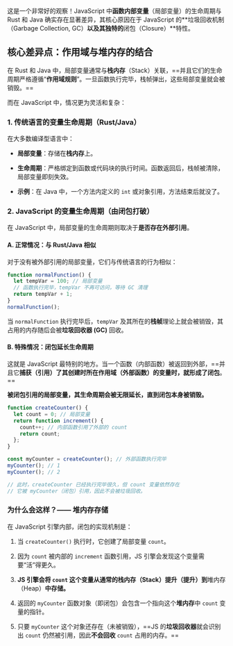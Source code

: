 这是一个非常好的观察！JavaScript 中**函数内部变量**（局部变量）的生命周期与 Rust 和 Java 确实存在显著差异，其核心原因在于 JavaScript 的**垃圾回收机制（Garbage Collection, GC）**以及其独特的**闭包（Closure）**特性。

## 核心差异点：作用域与堆内存的结合

在 Rust 和 Java 中，局部变量通常与**栈内存**（Stack）关联，==并且它们的生命周期严格遵循“**作用域规则**”。一旦函数执行完毕，栈帧弹出，这些局部变量就会被销毁。==

而在 JavaScript 中，情况更为灵活和复杂：

### 1. 传统语言的变量生命周期（Rust/Java）

在大多数编译型语言中：

- **局部变量**：存储在**栈内存**上。
    
- **生命周期**：严格绑定到函数或代码块的执行时间。函数返回后，栈帧被清除，局部变量即刻失效。
    
- **示例**：在 Java 中，一个方法内定义的 `int` 或对象引用，方法结束后就没了。
    

### 2. JavaScript 的变量生命周期（由闭包打破）

在 JavaScript 中，局部变量的生命周期则取决于**是否存在外部引用**。

#### A. 正常情况：与 Rust/Java 相似

对于没有被外部引用的局部变量，它们与传统语言的行为相似：

```js
function normalFunction() {
  let tempVar = 100; // 局部变量
  // 函数执行完毕，tempVar 不再可访问，等待 GC 清理
  return tempVar + 1;
}
normalFunction();
```

当 `normalFunction` 执行完毕后，`tempVar` 及其所在的**栈帧**理论上就会被销毁，其占用的内存随后会被**垃圾回收器 (GC)** 回收。

#### B. 特殊情况：闭包延长生命周期

这就是 JavaScript 最特别的地方。当一个函数（内部函数）被返回到外部，==并且它**捕获（引用）了其创建时所在作用域（外部函数）的变量时，就形成了闭包**。==

**被闭包引用的局部变量，其生命周期会被无限延长，直到闭包本身被销毁。**

```js
function createCounter() {
  let count = 0; // 局部变量
  return function increment() {
    count++; // 内部函数引用了外部的 count
    return count;
  };
}

const myCounter = createCounter(); // 外部函数执行完毕
myCounter(); // 1
myCounter(); // 2

// 此时，createCounter 已经执行完毕很久，但 count 变量依然存在
// 它被 myCounter（闭包）引用，因此不会被垃圾回收。
```

### 为什么会这样？—— 堆内存存储

在 JavaScript 引擎内部，闭包的实现机制是：

1. 当 `createCounter()` 执行时，它创建了局部变量 `count`。
    
2. 因为 `count` 被内部的 `increment` 函数引用，JS 引擎会发现这个变量需要“活”得更久。
    
3. **JS 引擎会将 `count` 这个变量从通常的栈内存（Stack）提升（提升）到**堆内存（Heap）**中存储。**
    
4. 返回的 `myCounter` 函数对象（即闭包）会包含一个指向这个**堆内存**中 `count` 变量的指针。
    
5. 只要 `myCounter` 这个对象还存在（未被销毁），==JS 的**垃圾回收器**就会识别出 `count` 仍然被引用，因此**不会回收** `count` 占用的内存。==